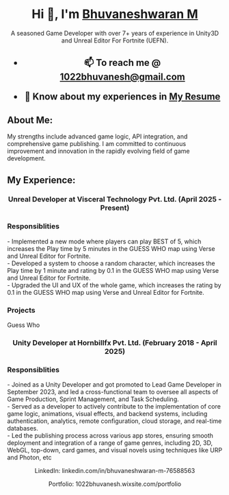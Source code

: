 <div align="center">


<br/>
<br/>
<h1 align="center">Hi 👋, I'm <a href=https://www.linkedin.com/in/bhuvaneshwaran-m-76588563/" target="_blank"> Bhuvaneshwaran M </a> </h1> A seasoned Game Developer with over 7+ years of experience in Unity3D and Unreal Editor For Fortnite (UEFN).

<h2>
  
- 📫 To reach me @ **1022bhuvanesh@gmail.com**

- 📄 Know about my experiences in [ My Resume ](https://github.com/bhuvanesh22/bhuvanesh22/blob/b4d8f2037983873c5b472ed5db6adf2d22cc07eb/Bhuvanesh_Resume_7YOE.pdf)
  
 </h2>
<!-- <a href="https://github.com/ryo-ma/github-profile-trophy"><img src = "https://github-profile-trophy.vercel.app/?username=bhuvanesh22&theme=dracula"> -->

<h2 align="left"> About Me: </h2> 
<p align="left">  My strengths include advanced game logic, API integration, and comprehensive game publishing. I am committed to continuous improvement and innovation in the rapidly evolving field of game development.

<h2 align="left"> My Experience: </h2> 
<h3 align="centre">  Unreal Developer at Visceral Technology Pvt. Ltd. (April 2025 - Present) </h3>
<h3 align="left"> Responsiblities </h3>
<p align="left"> -  Implemented a new mode where players can play BEST of 5, which increases the Play time by 5
 minutes in the GUESS WHO map using Verse and Unreal Editor for Fortnite.<br/>
  -  Developed a system to choose a random character, which increases the Play time by 1 minute and rating by 0.1 in the GUESS WHO map using Verse and Unreal Editor for Fortnite.<br/>
  -  Upgraded the UI and UX of the whole game, which increases the rating by 0.1 in the GUESS WHO map using Verse and Unreal Editor for Fortnite.
<h3 align="left"> Projects </h3>
<p align="left"> Guess Who
<h3 align="centre"> Unity Developer at Hornbillfx Pvt. Ltd. (February 2018 - April 2025) </h3>
<h3 align="left"> Responsiblities </h3>
<p align="left"> -  Joined as a Unity Developer and got promoted to Lead Game Developer in September 2023, and led a cross-functional team to oversee all aspects of Game Production, Sprint Management, and Task Scheduling.<br/>
  -  Served as a developer to actively contribute to the implementation of core game logic, animations, visual effects, and backend systems, including authentication, analytics, remote configuration, cloud storage, and real-time databases.<br/>
  -  Led the publishing process across various app stores, ensuring smooth deployment and integration of a range of game genres, including 2D, 3D, WebGL, top-down, card games, and visual novels using techniques like URP and Photon, etc </p>

LinkedIn: linkedin.com/in/bhuvaneshwaran-m-76588563

Portfolio: 1022bhuvanesh.wixsite.com/portfolio
